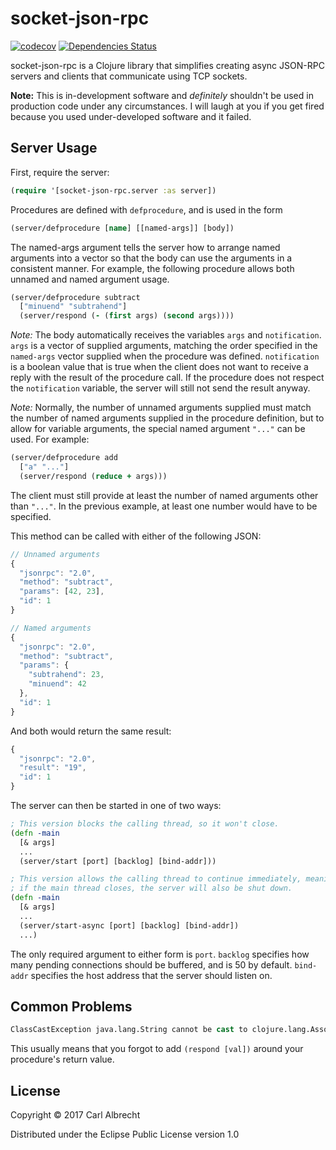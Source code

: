 # socket-json-rpc

[![codecov](https://codecov.io/gh/invlpg/socket-json-rpc/branch/master/graph/badge.svg)](https://codecov.io/gh/invlpg/socket-json-rpc)
[![Dependencies Status](https://jarkeeper.com/invlpg/socket-json-rpc/status.svg)](https://jarkeeper.com/invlpg/socket-json-rpc)

socket-json-rpc is a Clojure library that simplifies creating async JSON-RPC
servers and clients that communicate using TCP sockets.

**Note:** This is in-development software and _definitely_ shouldn't be used in
production code under any circumstances. I will laugh at you if you get fired
because you used under-developed software and it failed.

## Server Usage

First, require the server:

```clojure
(require '[socket-json-rpc.server :as server])
```

Procedures are defined with `defprocedure`, and is used in the form

```clojure
(server/defprocedure [name] [[named-args]] [body])
```

The named-args argument tells the server how to arrange named arguments into a
vector so that the body can use the arguments in a consistent manner. For
example, the following procedure allows both unnamed and named argument usage.

```clojure
(server/defprocedure subtract
  ["minuend" "subtrahend"]
  (server/respond (- (first args) (second args))))
```

*Note:* The body automatically receives the variables `args` and `notification`.
`args` is a vector of supplied arguments, matching the order specified in the
`named-args` vector supplied when the procedure was defined. `notification` is a
boolean value that is true when the client does not want to receive a reply with
the result of the procedure call. If the procedure does not respect the
`notification` variable, the server will still not send the result anyway.

*Note:* Normally, the number of unnamed arguments supplied must match the number
of named arguments supplied in the procedure definition, but to allow for
variable arguments, the special named argument `"..."` can be used. For example:

```clojure
(server/defprocedure add
  ["a" "..."]
  (server/respond (reduce + args)))
```

The client must still provide at least the number of named arguments other than
`"..."`. In the previous example, at least one number would have to be specified.

This method can be called with either of the following JSON:

```javascript
// Unnamed arguments
{
  "jsonrpc": "2.0",
  "method": "subtract",
  "params": [42, 23],
  "id": 1
}
```

```javascript
// Named arguments
{
  "jsonrpc": "2.0",
  "method": "subtract",
  "params": {
    "subtrahend": 23,
    "minuend": 42
  },
  "id": 1
}
```

And both would return the same result:

```javascript
{
  "jsonrpc": "2.0",
  "result": "19",
  "id": 1
}
```

The server can then be started in one of two ways:

```clojure
; This version blocks the calling thread, so it won't close.
(defn -main
  [& args]
  ...
  (server/start [port] [backlog] [bind-addr]))
```

```clojure
; This version allows the calling thread to continue immediately, meaning that
; if the main thread closes, the server will also be shut down.
(defn -main
  [& args]
  ...
  (server/start-async [port] [backlog] [bind-addr])
  ...)
```

The only required argument to either form is `port`. `backlog` specifies how many
pending connections should be buffered, and is 50 by default. `bind-addr`
specifies the host address that the server should listen on.

## Common Problems

```clojure
ClassCastException java.lang.String cannot be cast to clojure.lang.Associative
```

This usually means that you forgot to add `(respond [val])` around your procedure's
return value.

## License

Copyright © 2017 Carl Albrecht

Distributed under the Eclipse Public License version 1.0
